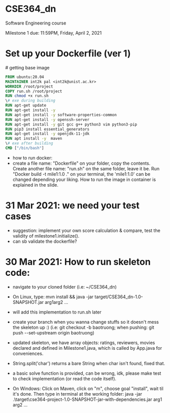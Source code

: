 # CSE364_dn
Software Engineering course


Milestone 1 due: 11:59PM, Friday, April 2, 2021


# Set up your Dockerfile (ver 1)

\# getting base image<br />

```dockerfile
FROM ubuntu:20.04
MAINTAINER int2k pal <int2k@unist.ac.kr>
WORKDIR /root/project
COPY run.sh /root/project
RUN chmod +x run.sh
\# exe during building
RUN apt-get update
RUN apt-get install -y
RUN apt-get install -y software-properties-common
RUN apt-get install -y openssh-server
RUN apt-get install -y git gcc g++ python3 vim python3-pip
RUN pip3 install essential_generators
RUN apt-get install -y openjdk-11-jdk
RUN apt install -y  maven
\# exe after building
CMD ["/bin/bash"]
```

- how to run docker:
- create a file name: "Dockerfile" on your folder, copy the contents. Create another file name: "run.sh" on the same folder, leave it be. Run "Docker build -t mile1:1.0 ." on your terminal, the 'mile1:1.0' can be changed depending your liking. How to run the image in container is explained in the slide.

# 31 Mar 2021: we need your test cases
- suggestion: implement your own score calculation & compare, test the validity of milestone1.initialize().
- can sb validate the dockerfile?

# 30 Mar 2021: How to run skeleton code:
- navigate to your cloned folder (i.e: ~/CSE364_dn)
- On Linux, type: mvn install && java -jar target/CSE364_dn-1.0-SNAPSHOT.jar arg1arg2 ...

- will add this implementation to run.sh later

- create your branch when you wanna change stuffs so it doesn't mess the skeleton up :) (i.e: git checkout -b baotruong; when pushing: git push --set-upstream origin baotruong)
- updated skeleton, we have array objects: ratings, reviewers, movies declared and defined in Milestone1.java, which is called by App.java for conveniences.

- String.split('char') returns a bare String when char isn't found, fixed that.

- a basic solve function is provided, can be wrong, idk, please make test to check implementation (or read the code itself).

- On Windows: Click on Maven, click on "m", choose goal "install", wait til it's done. Then type in terminal at the working folder: java -jar .\target\cse364-project-1.0-SNAPSHOT-jar-with-dependencies.jar arg1 arg2 ...
